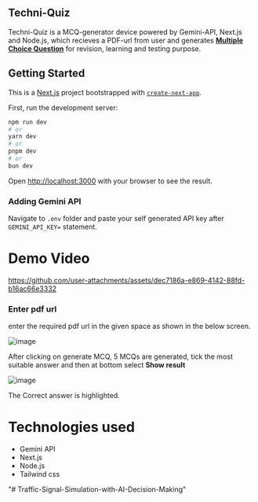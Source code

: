 ## Techni-Quiz
Techni-Quiz is a MCQ-generator device powered by Gemini-API, Next.js and Node.js, which recieves a PDF-url from user and generates 
<ins>**Multiple Choice Question**</ins> 
for revision, learning and testing purpose.




## Getting Started



This is a [Next.js](https://nextjs.org/) project bootstrapped with [`create-next-app`](https://github.com/vercel/next.js/tree/canary/packages/create-next-app).

First, run the development server:

```bash
npm run dev
# or
yarn dev
# or
pnpm dev
# or
bun dev
```

Open [http://localhost:3000](http://localhost:3000) with your browser to see the result.

### Adding Gemini API
Navigate to ```.env``` folder and paste your self generated API key after ```GEMINI_API_KEY=``` statement.
# Demo Video



https://github.com/user-attachments/assets/dec7186a-e869-4142-88fd-b16ac66e3332





### Enter pdf url
enter the required pdf url in the given space as shown in the below screen. 


![image](https://github.com/user-attachments/assets/c15be2c8-49b5-44a9-a338-7aa4da08b1d3)



After clicking on generate MCQ, 5 MCQs are generated, tick the most suitable answer and then at bottom select **Show result**



![image](https://github.com/user-attachments/assets/183c154e-977d-4995-830c-fda4ce865837)




The Correct answer is highlighted.



# Technologies used
- Gemini API
- Next.js
- Node.js
- Tailwind css





"# Traffic-Signal-Simulation-with-AI-Decision-Making" 
